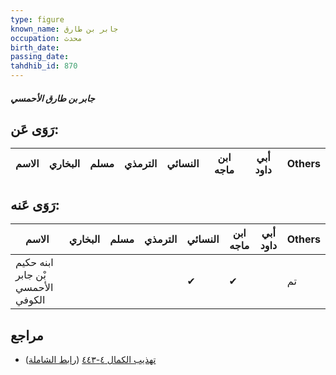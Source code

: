 ```yaml
---
type: figure
known_name: جابر بن طارق
occupation: محدث
birth_date:
passing_date:
tahdhib_id: 870
---
```

##### جابر بن طارق الأحمسي

## رَوَى عَن:
| الاسم | البخاري | مسلم | الترمذي | النسائي | ابن ماجه | أبي داود | Others |
| ----- | ------- | ---- | ------- | ------- | -------- | -------- | ------ |
## رَوَى عَنه:
| الاسم                             | البخاري | مسلم | الترمذي | النسائي | ابن ماجه | أبي داود | Others |
| --------------------------------- | ------- | ---- | ------- | ------- | -------- | -------- | ------ |
| ابنه حكيم بْن جابر الأحمسي الكوفي |         |      |         | ✔       | ✔        |          | تم     |
## مراجع
- [تهذيب الكمال ٤-٤٤٣](obsidian://open?vault=Tahdhib-al-Kamal&file=Figures/٨٧٠-جابر%20بن%20طارق%20الأحمسي) ([رابط الشاملة](https://shamela.ws/book/3722/1957))